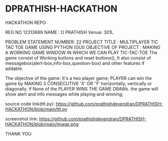# DPRATHISH-HACKATHON
HACKATHON REPO

REG NO 12313669 
NAME : D PRATHISH
Venue: 301L

PROBLEM STATEMENT NUMBER: 22
PROJECT TITLE : MULTIPLAYER TIC TAC TOE GAME USING PYTHON (GUI)
OBJECTIVE OF PROJECT : MAKING A WORKING GAME WINDOW IN WHICH WE CAN PLAY TIC-TAC-TOE
The game consist of Working buttons and reset buttons(), It also consist of messagebox(alert-box,info-box,question-box) and other features if addable.

The objective of the game:
It's a two player game;
PLAYER can win the game by MAKING 3 CONSECUTIVE 'X' OR 'Y' horizontally, vertically or diagonally. if None of the PLAYER WINS THE GAME DRAWs.
the game will show alert and info messages while playing and winning;

source code link(ttt.py):
https://github.com/prathishdevendran/DPRATHISH-HACKATHON/blob/main/ttt.py

screenshot link:
https://github.com/prathishdevendran/DPRATHISH-HACKATHON/blob/main/image.png

THANK YOU
